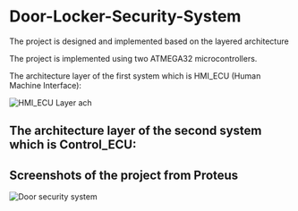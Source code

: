 # Door-Locker-Security-System


The project is designed and implemented based on the layered architecture

The project is implemented using two ATMEGA32 microcontrollers. 

The architecture layer of the first system which is HMI_ECU (Human Machine Interface):

![HMI_ECU Layer ach](https://user-images.githubusercontent.com/104661871/215105473-34c2e5dd-d99d-4cf3-9f1b-d1537b4c5dc6.png)

The architecture layer of the second system which is Control_ECU:
-------------------------------------------


## Screenshots of the project from Proteus

![Door security system](https://user-images.githubusercontent.com/104661871/215101577-e3218616-77c0-4961-b60a-37b6eaff2be0.png)

